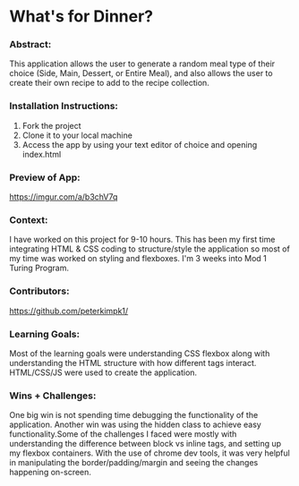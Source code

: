 # What's for Dinner? 
### Abstract:
[//]: <> (Briefly describe what you built and its features. What problem is the app solving? How does this application solve that problem?)
This application allows the user to generate a random meal type of their choice (Side, Main, Dessert, or Entire Meal), and also allows the user to create their own recipe to add to the recipe collection.
### Installation Instructions:
[//]: <> (What steps does a person have to take to get your app cloned down and running?)
1. Fork the project
2. Clone it to your local machine
3. Access the app by using your text editor of choice and opening index.html
### Preview of App:
[//]: <> (Provide ONE gif or screenshot of your application - choose the "coolest" piece of functionality to show off.)
https://imgur.com/a/b3chV7q
### Context:
[//]: <> (Give some context for the project here. How long did you have to work on it? How far into the Turing program are you?)
I have worked on this project for 9-10 hours. This has been my first time integrating HTML & CSS coding to structure/style the application so most of my time was worked on styling and flexboxes. I'm 3 weeks into Mod 1 Turing Program. 
### Contributors:
[//]: <> (Who worked on this application? Link to their GitHubs.)
https://github.com/peterkimpk1/
### Learning Goals:
[//]: <> (What were the learning goals of this project? What tech did you work with?)
Most of the learning goals were understanding CSS flexbox along with understanding the HTML structure with how different tags interact. HTML/CSS/JS were used to create the application. 
### Wins + Challenges:
[//]: <> (What are 2-3 wins you have from this project? What were some challenges you faced - and how did you get over them?)
One big win is not spending time debugging the functionality of the application. Another win was using the hidden class to achieve easy functionality.Some of the challenges I faced were mostly with understanding the difference between block vs inline tags, and setting up my flexbox containers. With the use of chrome dev tools, it was very helpful in manipulating the border/padding/margin and seeing the changes happening on-screen.